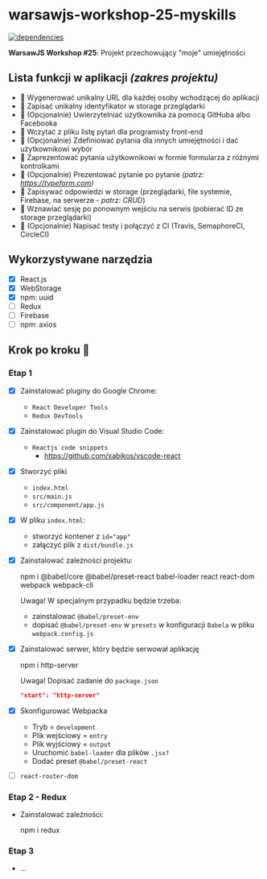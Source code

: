 # warsawjs-workshop-25-myskills

[![dependencies](https://david-dm.org/piecioshka/warsawjs-workshop-25-myskills.svg)](https://github.com/piecioshka/warsawjs-workshop-25-myskills)

**WarsawJS Workshop #25**: Projekt przechowujący "moje" umiejętności

## Lista funkcji w aplikacji _(zakres projektu)_

<!-- :checkered_flag: -->
<!-- :construction: -->

* :construction: Wygenerować unikalny URL dla każdej osoby wchodzącej do aplikacji
* :construction: Zapisać unikalny identyfikator w storage przeglądarki
* :construction: (Opcjonalnie) Uwierzytelniać użytkownika za pomocą GitHuba albo Facebooka
* :construction: Wczytać z pliku listę pytań dla programisty front-end
* :construction: (Opcjonalnie) Zdefiniować pytania dla innych umiejętności i dać użytkownikowi wybór
* :construction: Zaprezentować pytania użytkownikowi w formie formularza z różnymi kontrolkami
* :construction: (Opcjonalnie) Prezentować pytanie po pytanie _(patrz: <https://typeform.com>)_
* :construction: Zapisywać odpowiedzi w storage (przeglądarki, file systemie, Firebase, na serwerze - _patrz: CRUD_)
* :construction: Wznawiać sesję po ponownym wejściu na serwis (pobierać ID ze storage przeglądarki)
* :construction: (Opcjonalnie) Napisać testy i połączyć z CI (Travis, SemaphoreCI, CircleCI)

## Wykorzystywane narzędzia

* [x] React.js
* [x] WebStorage
* [x] npm: uuid
* [ ] Redux
* [ ] Firebase
* [ ] npm: axios

## Krok po kroku 👣

### Etap 1

* [x] Zainstalować pluginy do Google Chrome:
    + `React Developer Tools`
    + `Redux DevTools`

* [x] Zainstalować plugin do Visual Studio Code:
    + `Reactjs code snippets`
        - <https://github.com/xabikos/vscode-react>

* [x] Stworzyć pliki
    + `index.html`
    + `src/main.js`
    + `src/component/app.js`

* [x] W pliku `index.html`:
    + stworzyć kontener z `id="app"`
    + załączyć plik z `dist/bundle.js`

* [x] Zainstalować zależności projektu:

    npm i @babel/core @babel/preset-react babel-loader react react-dom webpack webpack-cli

    Uwaga! W specjalnym przypadku będzie trzeba:

    + zainstalować `@babel/preset-env`
    + dopisać `@babel/preset-env` w `presets` w konfiguracji `Babela`
        w pliku `webpack.config.js`

* [x] Zainstalować serwer, który będzie serwował aplikację

    npm i http-server

    Uwaga! Dopisać zadanie do `package.json`

    ```json
    "start": "http-server"
    ```

* [x] Skonfigurować Webpacka
    + Tryb = `development`
    + Plik wejściowy = `entry`
    + Plik wyjściowy = `output`
    + Uruchomić `babel-loader` dla plików `.jsx?`
    + Dodać preset `@babel/preset-react`

* [ ] `react-router-dom`

### Etap 2 - Redux

* Zainstalować zależności:

    npm i redux

### Etap 3

* ...
